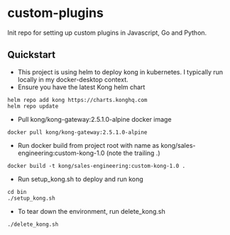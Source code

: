 # custom-plugins
Init repo for setting up custom plugins in Javascript, Go and Python.

## Quickstart
- This project is using helm to deploy kong in kubernetes. I typically run locally in my docker-desktop context.
- Ensure you have the latest Kong helm chart
```
helm repo add kong https://charts.konghq.com
helm repo update
```
- Pull kong/kong-gateway:2.5.1.0-alpine docker image
```
docker pull kong/kong-gateway:2.5.1.0-alpine
```
- Run docker build from project root with name as kong/sales-engineering:custom-kong-1.0 (note the trailing .)
```
docker build -t kong/sales-engineering:custom-kong-1.0 .
```
- Run setup_kong.sh to deploy and run kong
```
cd bin
./setup_kong.sh
```
- To tear down the environment, run delete_kong.sh
```
./delete_kong.sh
```
